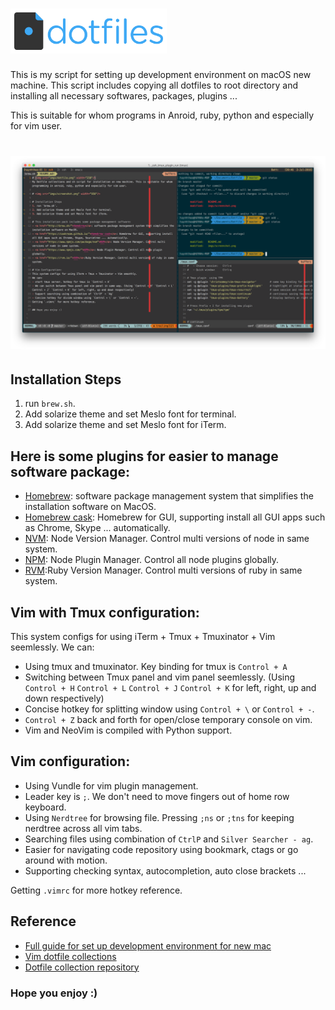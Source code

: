 # <img src="imgs/dotfile.png" width="250"/>
This is my script for setting up development environment on macOS new machine. This script includes copying all dotfiles to root directory and installing all necessary softwares, packages, plugins ... 

This is suitable for whom programs in Anroid, ruby, python and especially for vim user.

# <img src="imgs/screenshot.png" width="950"/>

## Installation Steps
1. run `brew.sh`.
2. Add solarize theme and set Meslo font for terminal.
3. Add solarize theme and set Meslo font for iTerm.

## Here is some plugins for easier to manage software package:
- <a href="http://brew.sh/">Homebrew</a>: software package management system that simplifies the installation software on MacOS. 
- <a href="https://caskroom.github.io/">Homebrew cask</a>: Homebrew for GUI, supporting install all GUI apps such as Chrome, Skype ... automatically.
- <a href="https://www.npmjs.com/package/nvm">NVM</a>: Node Version Manager. Control multi versions of node in same system. 
- <a href="https://www.npmjs.com/">NPM</a>: Node Plugin Manager. Control all node plugins globally. 
- <a href="https://rvm.io/">RVM</a>:Ruby Version Manager. Control multi versions of ruby in same system. 

## Vim with Tmux configuration:
This system configs for using iTerm + Tmux + Tmuxinator + Vim seemlessly. We can:
- Using tmux and tmuxinator. Key binding for tmux is `Control + A`
- Switching between Tmux panel and vim panel seemlessly. (Using `Control + H` `Control + L` `Control + J` `Control + K` for left, right, up and down respectively)
- Concise hotkey for splitting window using `Control + \` or `Control + -`.
- `Control + Z` back and forth for open/close temporary console on vim.
- Vim and NeoVim is compiled with Python support.

## Vim configuration:
- Using Vundle for vim plugin management.
- Leader key is `;`. We don't need to move fingers out of home row keyboard. 
- Using `Nerdtree` for browsing file. Pressing `;ns` or `;tns` for keeping nerdtree across all vim tabs.
- Searching files using combination of `CtrlP` and `Silver Searcher - ag`.
- Easier for navigating code repository using bookmark, ctags or go around with motion.
- Supporting checking syntax, autocompletion, auto close brackets ...   

Getting `.vimrc` for more hotkey reference.

## Reference
- <a href="http://sourabhbajaj.com/mac-setup/">Full guide for set up development environment for new mac</a>
- <a href="https://dotfiles.github.io/">Vim dotfile collections </a>
- <a href="https://github.com/mathiasbynens/dotfiles">Dotfile collection repository</a>

### Hope you enjoy :)

